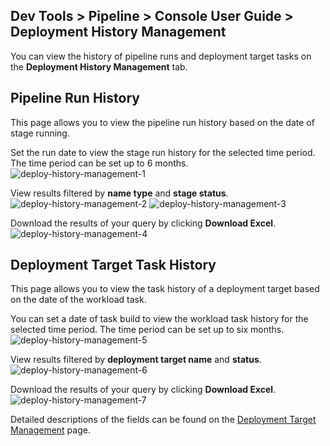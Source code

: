 ## Dev Tools > Pipeline > Console User Guide > Deployment History Management

You can view the history of pipeline runs and deployment target tasks on the **Deployment History Management** tab.

## Pipeline Run History
This page allows you to view the pipeline run history based on the date of stage running.

Set the run date to view the stage run history for the selected time period. The time period can be set up to 6 months.
![deploy-history-management-1](https://kr1-api-object-storage.nhncloudservice.com/v1/AUTH_2acdfabf4efe4efc8a04c00b348110c9/cdn_origin/prod_pipeline/2024-01-23/deploy-history-management-1.png)

View results filtered by **name type** and **stage status**.
![deploy-history-management-2](https://kr1-api-object-storage.nhncloudservice.com/v1/AUTH_2acdfabf4efe4efc8a04c00b348110c9/cdn_origin/prod_pipeline/2024-01-23/deploy-history-management-2.png)
![deploy-history-management-3](https://kr1-api-object-storage.nhncloudservice.com/v1/AUTH_2acdfabf4efe4efc8a04c00b348110c9/cdn_origin/prod_pipeline/2024-01-23/deploy-history-management-3.png)

Download the results of your query by clicking **Download Excel**.
![deploy-history-management-4](https://kr1-api-object-storage.nhncloudservice.com/v1/AUTH_2acdfabf4efe4efc8a04c00b348110c9/cdn_origin/prod_pipeline/2024-01-23/deploy-history-management-4.png)

## Deployment Target Task History
This page allows you to view the task history of a deployment target based on the date of the workload task.

You can set a date of task build to view the workload task history for the selected time period. The time period can be set up to six months.
![deploy-history-management-5](https://kr1-api-object-storage.nhncloudservice.com/v1/AUTH_2acdfabf4efe4efc8a04c00b348110c9/cdn_origin/prod_pipeline/2024-01-23/deploy-history-management-5.png)

View results filtered by **deployment target name** and **status**.
![deploy-history-management-6](https://kr1-api-object-storage.nhncloudservice.com/v1/AUTH_2acdfabf4efe4efc8a04c00b348110c9/cdn_origin/prod_pipeline/2024-01-23/deploy-history-management-6.png)

Download the results of your query by clicking **Download Excel**.
![deploy-history-management-7](https://kr1-api-object-storage.nhncloudservice.com/v1/AUTH_2acdfabf4efe4efc8a04c00b348110c9/cdn_origin/prod_pipeline/2024-01-23/deploy-history-management-7.png)

Detailed descriptions of the fields can be found on the [Deployment Target Management](https://docs.nhncloud.com/en/Dev%20Tools/Pipeline/ko/deploy-target-monitoring/) page.